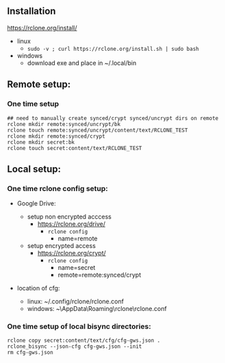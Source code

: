 ## Installation
https://rclone.org/install/
- linux
    - `sudo -v ; curl https://rclone.org/install.sh | sudo bash`
- windows
    - download exe and place in ~/.local/bin

## Remote setup:
### One time setup
```
## need to manually create synced/crypt synced/uncrypt dirs on remote
rclone mkdir remote:synced/uncrypt/bk
rclone touch remote:synced/uncrypt/content/text/RCLONE_TEST
rclone mkdir remote:synced/crypt
rclone mkdir secret:bk
rclone touch secret:content/text/RCLONE_TEST
```

## Local setup:
### One time rclone config setup:
- Google Drive:
    - setup non encrypted acccess
        - https://rclone.org/drive/
            - `rclone config`
                - name=remote
    - setup encrypted access
        - https://rclone.org/crypt/
            - `rclone config`
                - name=secret
                - remote=remote:synced/crypt

- location of cfg:
    - linux: ~/.config/rclone/rclone.conf
    - windows: ~\AppData\Roaming\rclone\rclone.conf

### One time setup of local bisync directories:
```
rclone copy secret:content/text/cfg/cfg-gws.json .
rclone_bisync --json-cfg cfg-gws.json --init
rm cfg-gws.json
```
